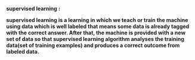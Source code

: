 <strong>supervised learning :<strong><br>

<p>supervised learning is a learning in which we teach or train the machine using data which is well labeled that means some data is already tagged with the correct answer. After that, the machine is provided with a new set of data so that supervised learning algorithm analyses the training data(set of training examples) and produces a correct outcome from labeled data.</p>




